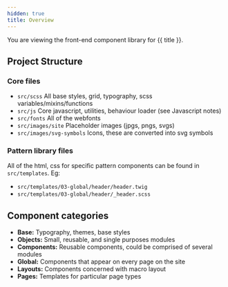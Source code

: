 ```yaml
---
hidden: true
title: Overview
---
```

You are viewing the front-end component library for {{ title }}.

## Project Structure

### Core files

- `src/scss` All base styles, grid, typography, scss variables/mixins/functions
- `src/js` Core javascript, utilities, behaviour loader (see Javascript notes)
- `src/fonts` All of the webfonts
- `src/images/site` Placeholder images (jpgs, pngs, svgs)
- `src/images/svg-symbols` Icons, these are converted into svg symbols

### Pattern library files

All of the html, css for specific pattern components can be found in `src/templates`. Eg:

- `src/templates/03-global/header/header.twig`
- `src/templates/03-global/header/_header.scss`

## Component categories

* **Base:** Typography, themes, base styles
* **Objects:** Small, reusable, and single purposes modules
* **Components:** Reusable components, could be comprised of several modules
* **Global:** Components that appear on every page on the site
* **Layouts:** Components concerned with macro layout
* **Pages:** Templates for particular page types
